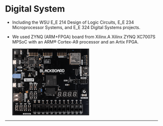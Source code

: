 # Digital System

- Including the WSU E_E 214 Design of Logic Circuits, E_E 234 Microprocessor Systems, and E_E 324 Digital Systems projects. 

- We used ZYNQ (ARM+FPGA) board from Xilinx.A Xilinx ZYNQ XC7007S MPSoC with an ARM® Cortex-A9 processor and an Artix FPGA.

  <img src="https://github.com/wantingw/Storage/blob/master/blackboard.png?raw=true" style="zoom: 33%;" />

---

